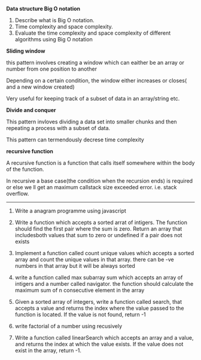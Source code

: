 **Data structure Big O notation**
1.	Describe what is Big O notation.
2.	Time complexity and space complexity.
3.	Evaluate the time complexity and space complexity of different algorithms using Big O notation

**Sliding window**

this pattern involves creating a window which can eaither be an array or number from one position to another

Depending on a certain condition, the window either increases or closes( and a new window created)

Very useful for keeping track of a subset of data in an array/string etc.


**Divide and conquer**

This pattern invloves dividing a data set into smaller chunks and then repeating a process with a subset of data.

This pattern can termendously decrese time complexity

**recursive function**

A recursive function is a function that calls itself somewhere within the body of the function. 

In recursive a base case(the condition when the recursion ends) is required or else we ll get an maximum callstack size exceeded error. i.e. stack overflow.

*****

1. Write a anagram programme using javascript
2. Write a function which accepts a sorted arrat of intigers. The function should find the first pair where the sum is zero. Return an array that includesboth values that sum to zero or undefined if a pair does not exists
3. Implement a function called count unique values which accepts a sorted array and count the unique values in that array. there can be -ve numbers in that array but it will be always sorted
4. write a function called max subarray sum which accepts an array of intigers and a number called navigator. the function should calculate the maximum sum of n consecutive element in the array
5. Given a sorted array of integers, write a function called search, that accepts a value and returns the index where the value 
passed to the function is located. 
If the value is not found, return -1
6. write factorial of a number using recusively

7. Write a function called linearSearch which accepts an array and a value, and returns the index at which the value exists. If the value does not exist in the array, return -1.
